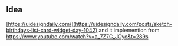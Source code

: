 ## Idea

[https://uidesigndaily.com/](https://uidesigndaily.com/posts/sketch-birthdays-list-card-widget-day-1042)
and it implemention from
https://www.youtube.com/watch?v=a_7Z7C_JCyo&t=289s
